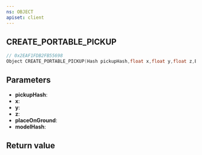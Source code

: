 ```yaml
---
ns: OBJECT
apiset: client
---
```

## CREATE_PORTABLE_PICKUP

```c
// 0x2EAF1FDB2FB55698
Object CREATE_PORTABLE_PICKUP(Hash pickupHash,float x,float y,float z,BOOL placeOnGround,Hash modelHash);
```


## Parameters
* **pickupHash**:
* **x**:
* **y**:
* **z**:
* **placeOnGround**:
* **modelHash**:

## Return value

